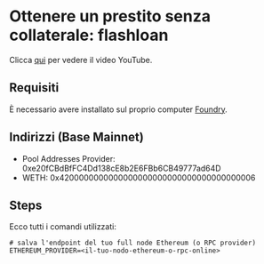 # Ottenere un prestito senza collaterale: flashloan

Clicca [qui](https://youtu.be/dnr21J5X3UU) per vedere il video YouTube.

## Requisiti

È necessario avere installato sul proprio computer [Foundry](https://book.getfoundry.sh/getting-started/installation).

## Indirizzi (Base Mainnet)

- Pool Addresses Provider: 0xe20fCBdBfFC4Dd138cE8b2E6FBb6CB49777ad64D
- WETH: 0x4200000000000000000000000000000000000006

## Steps

Ecco tutti i comandi utilizzati:

```shell
# salva l'endpoint del tuo full node Ethereum (o RPC provider)
ETHEREUM_PROVIDER=<il-tuo-nodo-ethereum-o-rpc-online>
```
